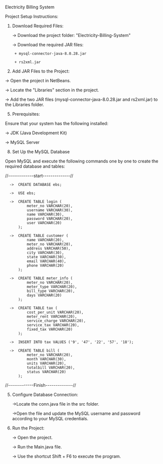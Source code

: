 Electricity Billing System

Project Setup Instructions:

1. Download Required Files:

   ->  Download the project folder: "Electricity-Billing-System"
   
   ->  Download the required JAR files:
   
        + mysql-connector-java-8.0.28.jar
   
        + rs2xml.jar

3. Add JAR Files to the Project:
   
  ->  Open the project in NetBeans.
  
  ->  Locate the "Libraries" section in the project.
  
  ->  Add the two JAR files (mysql-connector-java-8.0.28.jar and rs2xml.jar) to the Libraries folder.
   
5. Prerequisites:
   
Ensure that your system has the following installed:

  ->  JDK (Java Development Kit)
  
  ->  MySQL Server
   
8. Set Up the MySQL Database
   
Open MySQL and execute the following commands one by one to create the required database and tables:

//-------------start--------------//
```
  ->  CREATE DATABASE ebs;
  
  ->  USE ebs;

  ->  CREATE TABLE login (
          meter_no VARCHAR(20),
          username VARCHAR(30),
          name VARCHAR(30),
          password VARCHAR(20),
          user VARCHAR(20)
      );

  ->  CREATE TABLE customer (
          name VARCHAR(20),
          meter_no VARCHAR(20),
          address VARCHAR(50),
          city VARCHAR(30),
          state VARCHAR(30),
          email VARCHAR(40),
          phone VARCHAR(20)
      );

  ->  CREATE TABLE meter_info (
          meter_no VARCHAR(20),
          meter_type VARCHAR(20),
          bill_type VARCHAR(20),
          days VARCHAR(20)
      );

  ->  CREATE TABLE tax (
          cost_per_unit VARCHAR(20),
          meter_rent VARCHAR(20),
          service_charge VARCHAR(20),
          service_tax VARCHAR(20),
          fixed_tax VARCHAR(20)
      );

  ->  INSERT INTO tax VALUES ('9', '47', '22', '57', '18');

  ->  CREATE TABLE bill (
          meter_no VARCHAR(20),
          month VARCHAR(30),
          units VARCHAR(20),
          totalbill VARCHAR(20),
          status VARCHAR(20)
      );
```    
//-------------Finish--------------//


5. Configure Database Connection:
   
    ->Locate the conn.java file in the src folder.
   
    ->Open the file and update the MySQL username and password according to your MySQL credentials.
   
7. Run the Project:
   
    ->  Open the project.
   
    ->  Run the Main.java file.
   
    ->  Use the shortcut Shift + F6 to execute the program.
